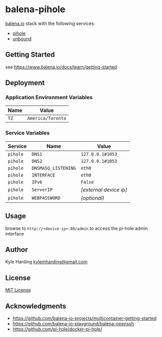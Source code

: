 # balena-pihole

[balena.io](https://www.balena.io/) stack with the following services:
* [pihole](https://hub.docker.com/r/pihole/pihole/)
* [unbound](https://hub.docker.com/r/klutchell/unbound/)

## Getting Started

see https://www.balena.io/docs/learn/getting-started

## Deployment

### Application Environment Variables

|Name|Value|
|---|---|
|`TZ`|`America/Toronto`|

### Service Variables

|Service|Name|Value|
|---|---|---|
|`pihole`|`DNS1`|`127.0.0.1#1053`|
|`pihole`|`DNS2`|`127.0.0.1#1053`|
|`pihole`|`DNSMASQ_LISTENING`|`eth0`|
|`pihole`|`INTERFACE`|`eth0`|
|`pihole`|`IPv6`|`False`|
|`pihole`|`ServerIP`|_[external device ip]_|
|`pihole`|`WEBPASSWORD`|_(optional)_|

## Usage

browse to `http://<device-ip>:80/admin` to access the pi-hole admin interface

## Author

Kyle Harding <kylemharding@gmail.com>

## License

[MIT License](./LICENSE)

## Acknowledgments

* https://github.com/balena-io-projects/multicontainer-getting-started
* https://github.com/balena-io-playground/balena-openssh
* https://github.com/pi-hole/docker-pi-hole/